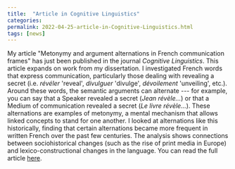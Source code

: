 ```yaml
---
title:  "Article in Cognitive Linguistics"
categories: 
permalink: 2022-04-25-article-in-Cognitive-Linguistics.html
tags: [news]
---
```


My article "Metonymy and argument alternations in French communication frames" has just been published in the journal *Cognitive Linguistics*. This article expands on work from my dissertation. I investigated French words that express communication, particularly those dealing with revealing a secret (i.e. *révéler* 'reveal', *divulguer* 'divulge', *dévoilement* 'unveiling', etc.). Around these words, the semantic arguments can alternate --- for example, you can say that a Speaker revealed a secret (*Jean révèle...*) or that a Medium of communication revealed a secret (*Le livre révèle...*). These alternations are examples of metonymy, a mental mechanism that allows linked concepts to stand for one another. I looked at alternations like this historically, finding that certain alternations became more frequent in written French over the past few centuries. The analysis shows connections between sociohistorical changes (such as the rise of print media in Europe) and lexico-constructional changes in the language. You can read the full article [here](https://www-degruyter-com.erl.lib.byu.edu/document/doi/10.1515/cog-2021-0072/html).
